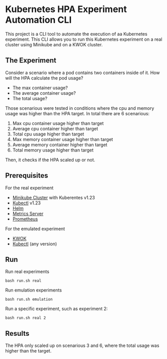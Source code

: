 # Kubernetes HPA Experiment Automation CLI

This project is a CLI tool to automate the execution of aa Kubernetes experiment.
This CLI allows you to run this Kubernetes experiment on a real cluster using Minikube
and on a KWOK cluster.

## The Experiment

Consider a scenario where a pod contains two containers inside of it.
How will the HPA calculate the pod usage?
- The max container usage?
- The average container usage?
- The total usage?

Those scenarious were tested in conditions where the cpu and memory usage was higher than the HPA target.
In total there are 6 scenarious:
1. Max cpu container usage higher than target
2. Average cpu container higher than target
3. Total cpu usage higher than target
4. Max memory container usage higher than target
5. Average memory container higher than target
6. Total memory usage higher than target

Then, it checks if the HPA scaled up or not.

## Prerequisites

For the real experiment
- [Minikube Cluster](https://minikube.sigs.k8s.io/docs/start/?arch=%2Flinux%2Fx86-64%2Fstable%2Fbinary+download) with Kuberentes v1.23
- [Kubectl](https://kubernetes.io/docs/tasks/tools/install-kubectl-linux/) v1.23
- [Helm](https://helm.sh/docs/intro/install/#from-apt-debianubuntu )
- [Metrics Server](https://artifacthub.io/packages/helm/metrics-server/metrics-server )
- [Prometheus](https://artifacthub.io/packages/helm/prometheus-community/prometheus)

For the emulated experiment
- [KWOK](https://kwok.sigs.k8s.io/docs/user/installation/)
- [Kubectl](https://kubernetes.io/docs/tasks/tools/install-kubectl-linux/) (any version)

## Run

Run real experiments

```
bash run.sh real
```

Run emulation experiments

```
bash run.sh emulation
```

Run a specific experiment, such as experiment 2:
```
bash run.sh real 2
```

## Results

The HPA only scaled up on scenarious 3 and 6, where the total usage was higher than the target.
